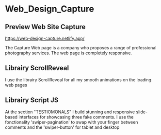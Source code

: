 # Web_Design_Capture

## Preview Web Site Capture
https://web-design-capture.netlify.app/

The Capture Web page is a company who proposes a range of professional photography services.
The web page is completely responsive.

## Librairy ScrollReveal

I use the librairy ScrollReveal for all my smooth animations on the loading web pages

## Librairy Script JS
At the section "TESTIOMONALS" I build stunning and responsive slide-based interfaces for showcasing three fake comments.
I use the fonctionality 'swiper-pagination' to swap with your finger between comments and the 'swiper-button' for tablet and desktop 

